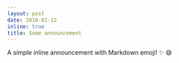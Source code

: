 ```yaml
---
layout: post
date: 2016-01-12
inline: true
title: Some announcement
---
```


A simple inline announcement with Markdown emoji! :sparkles: :smile:
